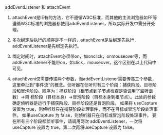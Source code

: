 addEventListener 和 attachEvent
1. attachEvent是IE有的方法，它不遵循W3C标准，而其他的主流浏览器如FF等遵循W3C标准的浏览器都使用addEventListener，所以实际开发中需分开处理。

2. 多次绑定后执行的顺序是不一样的，attachEvent是后绑定先执行，addEventListener是先绑定先执行。
3. 绑定时间时，attachEvent必须带on，如onclick，onmouseover等，而addEventListener不能带on，如click，mouseover。这个区别在以上代码中可见。

4. attachEvent仅需要传递两个参数，而addEventListener需要传递三个参数，这里牵扯到“事件流”的概念。侦听器在侦听时有三个阶段：捕获阶段、目标阶段和冒泡阶段。顺序为：捕获阶段（根节点到子节点检查是否调用了监听函数）→目 标阶段（目标本身）→冒泡阶段（目标本身到根节点）。此处的参数确定侦听器是运行于捕获阶段、目标阶段还是冒泡阶段。 如果将 useCapture 设置为 true，则侦听器只在捕获阶段处理事件，而不在目标或冒泡阶段处理事件。 如果useCapture 为 false，则侦听器只在目标或冒泡阶段处理事件。 要在所有三个阶段都侦听事件，请调用两次 addEventListener，一次将 useCapture 设置为 true，第二次再将useCapture 设置为 false。
